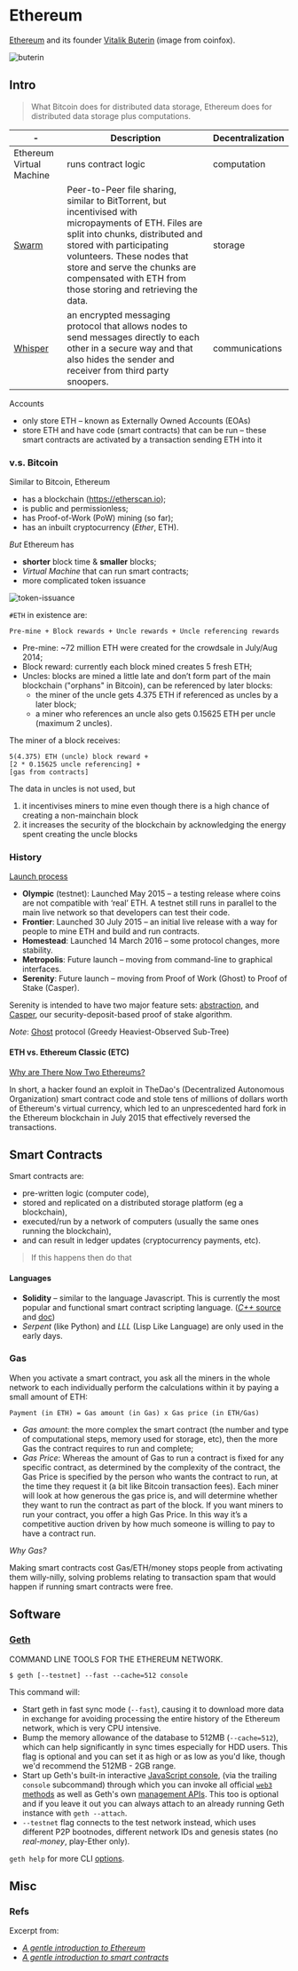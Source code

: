 # Ethereum

[Ethereum](https://www.ethereum.org/) and its founder [Vitalik Buterin](https://en.wikipedia.org/wiki/Vitalik_Buterin) (image from coinfox).

![buterin](http://www.coinfox.info/images/buterin111.jpg)

## Intro

> What Bitcoin does for distributed data storage, Ethereum does for distributed data storage plus computations.

-|Description|Decentralization
---|---|---
Ethereum Virtual Machine| runs contract logic|computation
[Swarm](https://github.com/ethersphere/swarm)| Peer-to-Peer file sharing, similar to BitTorrent, but incentivised with micropayments of ETH. Files are split into chunks, distributed and stored with participating volunteers. These nodes that store and serve the chunks are compensated with ETH from those storing and retrieving the data.|storage
[Whisper](https://github.com/ethereum/wiki/wiki/Whisper)|an encrypted messaging protocol that allows nodes to send messages directly to each other in a secure way and that also hides the sender and receiver from third party snoopers.|communications

Accounts 

- only store ETH – known as Externally Owned Accounts (EOAs)
- store ETH and have code (smart contracts) that can be run – these smart contracts are activated by a transaction sending ETH into it

### v.s. Bitcoin

Similar to Bitcoin, Ethereum

- has a blockchain (https://etherscan.io);
- is public and permissionless;
- has Proof-of-Work (PoW) mining (so far);
- has an inbuilt cryptocurrency (*Ether*, ETH).

*But* Ethereum has

- **shorter** block time & **smaller** blocks;
- *Virtual Machine* that can run smart contracts;
- more complicated token issuance

![token-issuance](https://bitsonblocks.files.wordpress.com/2016/10/eth_vs_btc_issuance.png)

`#ETH` in existence are:

```
Pre-mine + Block rewards + Uncle rewards + Uncle referencing rewards
```

- Pre-mine: ~72 million ETH were created for the crowdsale in July/Aug 2014;
- Block reward: currently each block mined creates 5 fresh ETH;
- Uncles: blocks are mined a little late and don’t form part of the main blockchain ("orphans" in Bitcoin), can be referenced by later blocks:
	- the miner of the uncle gets 4.375 ETH if referenced as uncles by a later block;
	- a miner who references an uncle also gets 0.15625 ETH per uncle (maximum 2 uncles).

The miner of a block receives:

```
5(4.375) ETH (uncle) block reward + 
[2 * 0.15625 uncle referencing] +
[gas from contracts]
```

The data in uncles is not used, but
		
1. it incentivises miners to mine even though there is a high chance of creating a non-mainchain block
2. it increases the security of the blockchain by acknowledging the energy spent creating the uncle blocks

### History

[Launch process](https://blog.ethereum.org/2015/03/03/ethereum-launch-process/)

- **Olympic** (testnet): Launched May 2015 – a testing release where coins are not compatible with ‘real’ ETH. A testnet still runs in parallel to the main live network so that developers can test their code.
- **Frontier**: Launched 30 July 2015 – an initial live release with a way for people to mine ETH and build and run contracts.
- **Homestead**: Launched 14 March 2016 – some protocol changes, more stability.
- **Metropolis**: Future launch – moving from command-line to graphical interfaces.
- **Serenity**: Future launch – moving from Proof of Work (Ghost) to Proof of Stake (Casper).

Serenity is intended to have two major feature sets: [abstraction](https://blog.ethereum.org/2015/12/24/understanding-serenity-part-i-abstraction/), and [Casper](https://blog.ethereum.org/2015/12/28/understanding-serenity-part-2-casper/), our security-deposit-based proof of stake algorithm.

*Note*: [Ghost](https://github.com/ethereum/wiki/wiki/White-Paper#modified-ghost-implementation) protocol (Greedy Heaviest-Observed Sub-Tree)

#### ETH vs. Ethereum Classic (ETC)

[Why are There Now Two Ethereums?](http://www.investopedia.com/articles/investing/080516/why-are-there-now-two-ethereums.asp)

In short, a hacker found an exploit in TheDao's (Decentralized Autonomous Organization) smart contract code and stole tens of millions of dollars worth of Ethereum's virtual currency, which led to an unprescedented hard fork in the Ethereum blockchain in July 2015 that effectively reversed the transactions.

## Smart Contracts

Smart contracts are:

- pre-written logic (computer code),
- stored and replicated on a distributed storage platform (eg a blockchain),
- executed/run by a network of computers (usually the same ones running the blockchain),
- and can result in ledger updates (cryptocurrency payments, etc).

> If this happens then do that

#### Languages

- **Solidity** – similar to the language Javascript. This is currently the most popular and functional smart contract scripting language. ([*C++* source](https://github.com/ethereum/solidity) and [doc](https://solidity.readthedocs.io))
- *Serpent* (like Python) and *LLL* (Lisp Like Language) are only used in the early days.

### Gas

When you activate a smart contract, you ask all the miners in the whole network to each individually perform the calculations within it by paying a small amount of ETH:

```
Payment (in ETH) = Gas amount (in Gas) x Gas price (in ETH/Gas)
```

- *Gas amount*: the more complex the smart contract (the number and type of computational steps, memory used for storage, etc), then the more Gas the contract requires to run and complete;
- *Gas Price*: Whereas the amount of Gas to run a contract is fixed for any specific contract, as determined by the complexity of the contract, the Gas Price is specified by the person who wants the contract to run, at the time they request it (a bit like Bitcoin transaction fees). Each miner will look at how generous the gas price is, and will determine whether they want to run the contract as part of the block. If you want miners to run your contract, you offer a high Gas Price. In this way it’s a competitive auction driven by how much someone is willing to pay to have a contract run.

*Why Gas?*

Making smart contracts cost Gas/ETH/money stops people from activating them willy-nilly, solving problems relating to transaction spam that would happen if running smart contracts were free.

## Software

### [Geth](https://github.com/ethereum/go-ethereum)

COMMAND LINE TOOLS FOR THE ETHEREUM NETWORK.

```
$ geth [--testnet] --fast --cache=512 console
```

This command will:

 * Start geth in fast sync mode (`--fast`), causing it to download more data in exchange for avoiding processing the entire history of the Ethereum network, which is very CPU intensive.
 * Bump the memory allowance of the database to 512MB (`--cache=512`), which can help significantly in sync times especially for HDD users. This flag is optional and you can set it as high or as low as you'd like, though we'd recommend the 512MB - 2GB range.
 * Start up Geth's built-in interactive [JavaScript console](https://github.com/ethereum/go-ethereum/wiki/JavaScript-Console), (via the trailing `console` subcommand) through which you can invoke all official [`web3` methods](https://github.com/ethereum/wiki/wiki/JavaScript-API) as well as Geth's own [management APIs](https://github.com/ethereum/go-ethereum/wiki/Management-APIs). This too is optional and if you leave it out you can always attach to an already running Geth instance with `geth --attach`.
 * `--testnet` flag connects to the test network instead, which uses different P2P bootnodes, different network IDs and genesis states (no *real-money*, play-Ether only).

`geth help` for more CLI [options](https://github.com/ethereum/go-ethereum/wiki/Command-Line-Options).

## Misc

### Refs

Excerpt from:

- *[A gentle introduction to Ethereum](https://bitsonblocks.net/2016/10/02/a-gentle-introduction-to-ethereum/)*
- *[A gentle introduction to smart contracts](https://bitsonblocks.net/2016/02/01/a-gentle-introduction-to-smart-contracts/)*
